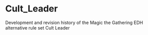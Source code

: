 # Cult_Leader
Development and revision history of the Magic the Gathering EDH alternative rule set Cult Leader
